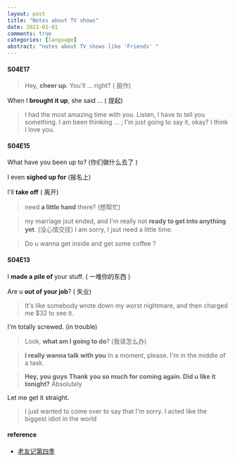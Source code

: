 ```yaml
---
layout: post
title: "Notes about TV shows"
date: 2021-01-01
comments: true
categories: [language]
abstract: "notes about TV shows like 'Friends' "
---
```


#### S04E17
> Hey, **cheer up**. You'll ... right?  ( 振作)

When I **brought it up**, she said ...  ( 提起)

> I had the most amazing time with you.
> Listen, I have to tell you something.
> I am been thinking ... ; I'm just going to say it, okay?  I think I love you.

#### S04E15
What have you been up to?  (你们做什么去了 )

I even **sighed up for** (报名上)

I'll **take off** ( 离开)

> need **a little hand** there?  (想帮忙)

> my marriage jsut ended, and I'm really not **ready to get into anything yet**. (没心情交往)
> I am sorry, I jsut need a little time.

> Do u wanna get inside and get some coffee ?




#### S04E13
I **made a pile of** your stuff. ( 一堆你的东西 )

Are u **out of your job**? ( 失业)

> It's like somebody wrote down my worst nightmare,
> and then charged me $32 to see it.

I'm totally screwed. (in trouble)

> Look, **what am I going to do**?  (我该怎么办)
>

> **I really wanna talk with you**
> In a moment, please. I'm in the middle of a task.
>

> **Hey, you guys**
> **Thank you so much for coming again. Did u like it tonight?**
> Absolutely

Let me get it straight.

> I just wanted to come over to say that I'm sorry.
> I acted like the biggest idiot in the world



#### reference
* [老友记第四季](https://gimy.co/eps/20622-1-18.html)
